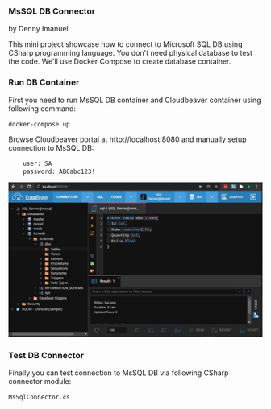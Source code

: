 ### MsSQL DB Connector
by Denny Imanuel

This mini project showcase how to connect to Microsoft SQL DB using CSharp programming language.
You don't need physical database to test the code. We'll use Docker Compose to create database container.

### Run DB Container

First you need to run MsSQL DB container and Cloudbeaver container using following command:

    docker-compose up

Browse Cloudbeaver portal at http://localhost:8080 and manually setup connection to
MsSQL DB:

        user: SA        
        password: ABCabc123!

![](jpg/mssql.jpg)

### Test DB Connector

Finally you can test connection to MsSQL DB via following CSharp connector module:

    MsSqlConnector.cs
